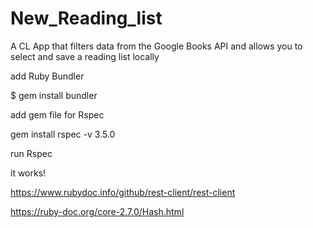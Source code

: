 # New_Reading_list
A CL App that filters data from the Google Books API and allows you to select and save a reading list locally


add Ruby Bundler

$ gem install bundler

add gem file for Rspec

gem install rspec -v 3.5.0

run Rspec

it works!

https://www.rubydoc.info/github/rest-client/rest-client

https://ruby-doc.org/core-2.7.0/Hash.html
